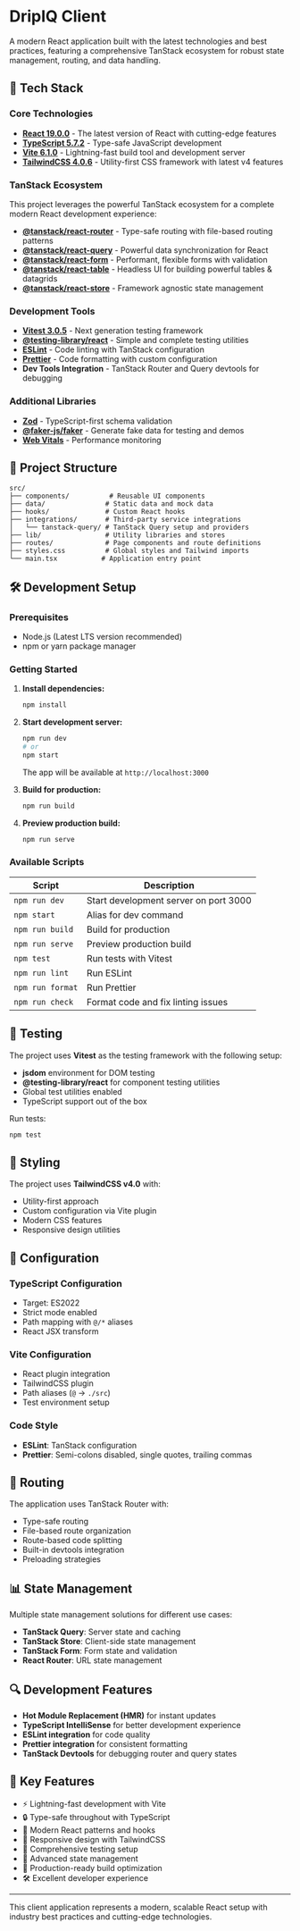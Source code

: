 # DripIQ Client

A modern React application built with the latest technologies and best practices, featuring a comprehensive TanStack ecosystem for robust state management, routing, and data handling.

## 🚀 Tech Stack

### Core Technologies
- **[React 19.0.0](https://react.dev/)** - The latest version of React with cutting-edge features
- **[TypeScript 5.7.2](https://www.typescriptlang.org/)** - Type-safe JavaScript development
- **[Vite 6.1.0](https://vitejs.dev/)** - Lightning-fast build tool and development server
- **[TailwindCSS 4.0.6](https://tailwindcss.com/)** - Utility-first CSS framework with latest v4 features

### TanStack Ecosystem
This project leverages the powerful TanStack ecosystem for a complete modern React development experience:

- **[@tanstack/react-router](https://tanstack.com/router)** - Type-safe routing with file-based routing patterns
- **[@tanstack/react-query](https://tanstack.com/query)** - Powerful data synchronization for React
- **[@tanstack/react-form](https://tanstack.com/form)** - Performant, flexible forms with validation
- **[@tanstack/react-table](https://tanstack.com/table)** - Headless UI for building powerful tables & datagrids
- **[@tanstack/react-store](https://tanstack.com/store)** - Framework agnostic state management

### Development Tools
- **[Vitest 3.0.5](https://vitest.dev/)** - Next generation testing framework
- **[@testing-library/react](https://testing-library.com/docs/react-testing-library/intro/)** - Simple and complete testing utilities
- **[ESLint](https://eslint.org/)** - Code linting with TanStack configuration
- **[Prettier](https://prettier.io/)** - Code formatting with custom configuration
- **Dev Tools Integration** - TanStack Router and Query devtools for debugging

### Additional Libraries
- **[Zod](https://zod.dev/)** - TypeScript-first schema validation
- **[@faker-js/faker](https://fakerjs.dev/)** - Generate fake data for testing and demos
- **[Web Vitals](https://web.dev/vitals/)** - Performance monitoring

## 📁 Project Structure

```
src/
├── components/          # Reusable UI components
├── data/               # Static data and mock data
├── hooks/              # Custom React hooks
├── integrations/       # Third-party service integrations
│   └── tanstack-query/ # TanStack Query setup and providers
├── lib/                # Utility libraries and stores
├── routes/             # Page components and route definitions
├── styles.css          # Global styles and Tailwind imports
└── main.tsx           # Application entry point
```

## 🛠 Development Setup

### Prerequisites
- Node.js (Latest LTS version recommended)
- npm or yarn package manager

### Getting Started

1. **Install dependencies:**
   ```bash
   npm install
   ```

2. **Start development server:**
   ```bash
   npm run dev
   # or
   npm start
   ```
   The app will be available at `http://localhost:3000`

3. **Build for production:**
   ```bash
   npm run build
   ```

4. **Preview production build:**
   ```bash
   npm run serve
   ```

### Available Scripts

| Script | Description |
|--------|-------------|
| `npm run dev` | Start development server on port 3000 |
| `npm start` | Alias for dev command |
| `npm run build` | Build for production |
| `npm run serve` | Preview production build |
| `npm test` | Run tests with Vitest |
| `npm run lint` | Run ESLint |
| `npm run format` | Run Prettier |
| `npm run check` | Format code and fix linting issues |

## 🧪 Testing

The project uses **Vitest** as the testing framework with the following setup:
- **jsdom** environment for DOM testing
- **@testing-library/react** for component testing utilities
- Global test utilities enabled
- TypeScript support out of the box

Run tests:
```bash
npm test
```

## 🎨 Styling

The project uses **TailwindCSS v4.0** with:
- Utility-first approach
- Custom configuration via Vite plugin
- Modern CSS features
- Responsive design utilities

## 🔧 Configuration

### TypeScript Configuration
- Target: ES2022
- Strict mode enabled
- Path mapping with `@/*` aliases
- React JSX transform

### Vite Configuration
- React plugin integration
- TailwindCSS plugin
- Path aliases (`@` → `./src`)
- Test environment setup

### Code Style
- **ESLint**: TanStack configuration
- **Prettier**: Semi-colons disabled, single quotes, trailing commas

## 🚦 Routing

The application uses TanStack Router with:
- Type-safe routing
- File-based route organization
- Route-based code splitting
- Built-in devtools integration
- Preloading strategies

## 📊 State Management

Multiple state management solutions for different use cases:
- **TanStack Query**: Server state and caching
- **TanStack Store**: Client-side state management
- **TanStack Form**: Form state and validation
- **React Router**: URL state management

## 🔍 Development Features

- **Hot Module Replacement (HMR)** for instant updates
- **TypeScript IntelliSense** for better development experience
- **ESLint integration** for code quality
- **Prettier integration** for consistent formatting
- **TanStack Devtools** for debugging router and query states

## 🌟 Key Features

- ⚡ Lightning-fast development with Vite
- 🔒 Type-safe throughout with TypeScript
- 🎯 Modern React patterns and hooks
- 📱 Responsive design with TailwindCSS
- 🧪 Comprehensive testing setup
- 🔄 Advanced state management
- 🚀 Production-ready build optimization
- 🛠 Excellent developer experience

---

This client application represents a modern, scalable React setup with industry best practices and cutting-edge technologies.
